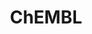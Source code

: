 ---
layout: default
bigquery: https://console.cloud.google.com/bigquery?p=patents-public-data&d=ebi_chembl&page=dataset
citation: '"The ChEMBL database in 2017." Anna Gaulton, Anne Hersey, Michał Nowotka,
  A Patrícia Bento, Jon Chambers, David Mendez, Prudence Mutowo, Francis Atkinson,
  Louisa J Bellis, Elena Cibrián-Uhalte, Mark Davies, Nathan Dedman, Anneli Karlsson,
  María Paula Magariños, John P Overington, George Papadatos, Ines Smit, Andrew R
  Leach Nucleic acids Research (2017) 45 (Database Issue), D945-D954'
contributors: European Bioinformatics Institute
cost: None
description: ChEMBL Data is a manually curated database of small molecules used in
  drug discovery, including information about existing patented drugs.
documentation: 'schema: https://www.ebi.ac.uk/chembl/db_schema


  '
last_edit: Mon, 04 Apr 2022 19:07:30 GMT
location: https://console.cloud.google.com/marketplace/product/google_patents_public_datasets/chembl
maintained_by: EMBL-EBI, an outstation of European Molecular Biology Laboratory
related_publications: '

  ChEMBL: towards direct deposition of bioassay data.


  Mendez D, Gaulton A, Bento AP, Chambers J, De Veij M, Félix E, Magariños MP, Mosquera
  JF, Mutowo P, Nowotka M, Gordillo-Marañón M, Hunter F, Junco L, Mugumbate G, Rodriguez-Lopez
  M, Atkinson F, Bosc N, Radoux CJ, Segura-Cabrera A, Hersey A, Leach AR.


  — Nucleic Acids Res. 2019; 47(D1):D930-D940. doi: 10.1093/nar/gky1075

  '
schema_fields: '[''binding_site_comment'', ''ref_type'', ''assay_test_type'', ''compound_name'',
  ''last_page'', ''company'', ''indref_id'', ''topical'', ''heavy_atoms'', ''targcomp_id'',
  ''warning_class'', ''mec_id'', ''formulation_id'', ''protein_class_id'', ''who_extra'',
  ''updated_by'', ''mc_target_name'', ''standard_value'', ''std_act_id'', ''molsyn_id'',
  ''rtb'', ''black_box_warning'', ''short_name'', ''cell_description'', ''acd_logp'',
  ''cl_lincs_id'', ''volume'', ''source'', ''published_relation'', ''assay_tax_id'',
  ''chirality'', ''molecular_species'', ''mc_organism'', ''ass_cls_map_id'', ''caloha_id'',
  ''job_id'', ''level1'', ''creation_date'', ''ref_url'', ''cx_logp'', ''compd_id'',
  ''src_description'', ''usan_stem_id'', ''strength'', ''compound_key'', ''chembl_id'',
  ''class_type'', ''inorganic_flag'', ''assay_organism'', ''mol_hrac_id'', ''site_id'',
  ''relationship'', ''activity_id'', ''domain_name'', ''acd_most_apka'', ''normal_range_max'',
  ''ddd_value'', ''src_compound_id'', ''who_name'', ''subgroup'', ''version'', ''qudt_units'',
  ''pathway_id'', ''cell_source_tax_id'', ''isoform'', ''cell_name'', ''toid'', ''mechanism_comment'',
  ''published_units'', ''data_validity_comment'', ''sequence'', ''confidence'', ''assay_type'',
  ''indication_class'', ''protclasssyn_id'', ''component_synonym'', ''cidx'', ''doc_id'',
  ''met_id'', ''units'', ''rgid'', ''prediction_method'', ''priority'', ''mutation'',
  ''standard_inchi'', ''approval_date'', ''res_stem_id'', ''type'', ''withdrawn_year'',
  ''molecule_type'', ''actsm_id'', ''published_value'', ''pubmed_id'', ''go_id'',
  ''ridx'', ''max_phase_for_ind'', ''idx'', ''metabolite_record_id'', ''natural_product'',
  ''synonyms'', ''title'', ''smid'', ''parameter_type'', ''parent_go_id'', ''target_mapping'',
  ''mw_monoisotopic'', ''confidence_score'', ''major_class'', ''standard_type'', ''therapeutic_flag'',
  ''innovator_company'', ''hrac_class_id'', ''value'', ''mol_irac_id'', ''component_type'',
  ''le'', ''orig_description'', ''clo_id'', ''max_phase'', ''acd_logd'', ''status'',
  ''comp_class_id'', ''hrac_code'', ''met_comment'', ''submission_date'', ''hbd'',
  ''warning_country'', ''num_lipinski_ro5_violations'', ''smarts'', ''tid'', ''applicant_full_name'',
  ''acd_most_bpka'', ''withdrawn_country'', ''assay_category'', ''tissue_id'', ''prod_pat_id'',
  ''protein_class_desc'', ''pathway_key'', ''patent_expire_date'', ''published_type'',
  ''level2'', ''active_molregno'', ''alert_set_id'', ''oc_id'', ''db_source'', ''structure_type'',
  ''entity_type'', ''full_mwt'', ''mc_target_type'', ''doc_type'', ''protein_class_synonym'',
  ''variant_id'', ''ddd_units'', ''species_group_flag'', ''drug_record_id'', ''usan_stem'',
  ''qed_weighted'', ''dosage_form'', ''biocomp_id'', ''num_ro5_violations'', ''path'',
  ''substrate_record_id'', ''l8'', ''trade_name'', ''ingredient'', ''sequence_md5sum'',
  ''parenteral'', ''cx_most_bpka'', ''pref_name'', ''assay_param_id'', ''drug_product_flag'',
  ''parent_molregno'', ''upper_value'', ''previous_company'', ''comp_go_id'', ''site_name'',
  ''authors'', ''frac_class_id'', ''cx_logd'', ''downgraded'', ''assay_subcellular_fraction'',
  ''uo_units'', ''compsyn_id'', ''domain_description'', ''parameter_value'', ''alogp'',
  ''withdrawn_class'', ''met_conversion'', ''patent_no'', ''withdrawn_reason'', ''activity_comment'',
  ''cx_most_apka'', ''oral'', ''active_ingredient'', ''issue'', ''tid_fixed'', ''standard_units'',
  ''molfile'', ''mesh_id'', ''organism'', ''enzyme_name'', ''journal'', ''aspect'',
  ''alert_name'', ''homologue'', ''aromatic_rings'', ''irac_code'', ''ref_id'', ''standard_text_value'',
  ''l7'', ''set_name'', ''delist_flag'', ''availability_type'', ''route'', ''usan_year'',
  ''withdrawn_flag'', ''prodrug'', ''ad_type'', ''nda_type'', ''domain_type'', ''entity_id'',
  ''hba'', ''level4_description'', ''cpd_str_alert_id'', ''potential_duplicate'',
  ''action_type'', ''bei'', ''year'', ''full_molformula'', ''updated_on'', ''tax_id'',
  ''stem_class'', ''record_id'', ''usan_substem'', ''comments'', ''src_assay_id'',
  ''target_type'', ''hbd_lipinski'', ''name'', ''l1'', ''stat'', ''relationship_desc'',
  ''assay_class_id'', ''source_domain_id'', ''disease_efficacy'', ''curated_by'',
  ''mechanism_of_action'', ''l5'', ''abstract'', ''ddd_admr'', ''normal_range_min'',
  ''domain_id'', ''doi'', ''molregno'', ''first_approval'', ''mol_frac_id'', ''class_level'',
  ''bao_endpoint'', ''db_version'', ''level3_description'', ''irac_class_id'', ''hba_lipinski'',
  ''standard_relation'', ''helm_notation'', ''aidx'', ''drugind_id'', ''cell_ontology_id'',
  ''level5'', ''molecular_mechanism'', ''sitecomp_id'', ''metref_id'', ''relationship_type'',
  ''bao_format'', ''product_id'', ''cellosaurus_id'', ''src_short_name'', ''l3'',
  ''bao_id'', ''efo_term'', ''warnref_id'', ''sei'', ''level3'', ''mw_freebase'',
  ''ro3_pass'', ''assay_id'', ''cell_id'', ''dosed_ingredient'', ''mecref_id'', ''text_value'',
  ''mesh_heading'', ''polymer_flag'', ''ddd_id'', ''country'', ''stem'', ''psa'',
  ''assay_desc'', ''direct_interaction'', ''assay_source'', ''lle'', ''site_residues'',
  ''level2_description'', ''curation_comment'', ''parent_id'', ''uberon_id'', ''ddd_comment'',
  ''accession'', ''annotation'', ''as_id'', ''patent_id'', ''parent_type'', ''num_alerts'',
  ''end_position'', ''predbind_id'', ''mol_atc_id'', ''atc_code'', ''chebi_par_id'',
  ''warning_year'', ''frac_code'', ''syn_type'', ''drug_substance_flag'', ''standard_inchi_key'',
  ''targrel_id'', ''component_id'', ''research_stem'', ''log_id'', ''first_in_class'',
  ''level4'', ''cell_source_organism'', ''activity_count'', ''last_active'', ''enzyme_tid'',
  ''alert_id'', ''assay_cell_type'', ''standard_flag'', ''canonical_smiles'', ''start_position'',
  ''efo_id'', ''pchembl_value'', ''warning_id'', ''target_desc'', ''related_tid'',
  ''patent_use_code'', ''l2'', ''usan_stem_definition'', ''first_page'', ''warning_description'',
  ''l6'', ''bto_id'', ''cell_source_tissue'', ''co_stem_id'', ''publication_number'',
  ''relation'', ''mc_tax_id'', ''tbl'', ''level1_description'', ''assay_tissue'',
  ''standard_upper_value'', ''definition'', ''ap_id'', ''assay_strain'', ''description'',
  ''src_id'', ''label'', ''mc_target_accession'', ''l4'', ''selectivity_comment'',
  ''result_flag'', ''warning_type'']'
shortname: chembl
tags:
- biotechnology
- health
- chemical
- bioinformatics
- medical
terms_of_use: CC BY-SA 3.0
title: ChEMBL
uuid: e232a192-965c-4ec9-904c-155b6dfe56c5
---